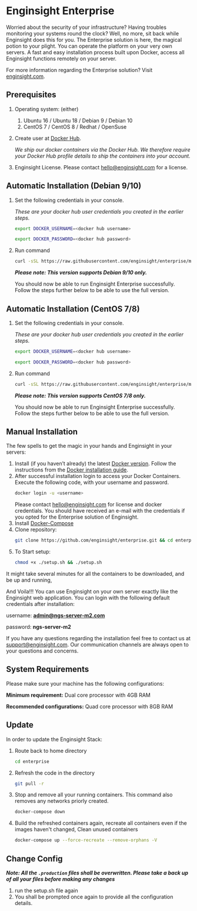 # Enginsight Enterprise 
Worried about the security of your infrastructure? Having troubles monitoring your systems round the clock? Well, no more, sit back while Enginsight does this for you. 
The Enterprise solution is here, the magical potion to your plight. You can operate the platform on your very own servers. A fast and easy installation process built upon Docker, 
access all Enginsight functions remotely on your server. 

For more information regarding the Enterprise solution? Visit [enginsight.com](https://enginsight.com/enterprise/).

## Prerequisites
1. Operating system: (either)
    1. Ubuntu 16 / Ubuntu 18 / Debian 9 / Debian 10
    2. CentOS 7 / CentOS 8 / Redhat / OpenSuse
2. Create user at [Docker Hub](https://id.docker.com/login/). 
    
    _We ship our docker containers via the Docker Hub. We therefore require your Docker Hub profile details to ship the containers into your account._ 
3. Enginsight License. Please contact hello@enginsight.com for a license.


## Automatic Installation (Debian 9/10)
1. Set the following credentials in your console. 

    _These are your docker hub user credentials you created in the earlier steps._

    ```bash
    export DOCKER_USERNAME=<docker hub username>

    export DOCKER_PASSWORD=<docker hub password>
    ```
2. Run command  
	```bash
	curl -sSL https://raw.githubusercontent.com/enginsight/enterprise/master/quickstart/debian.sh | sudo -E bash
	```

	**_Please note: This version supports Debian 9/10 only._**

    You should now be able to run Enginsight Enterprise successfully. Follow the steps further below to be able to use the full version.

## Automatic Installation (CentOS 7/8)
1. Set the following credentials in your console. 

    _These are your docker hub user credentials you created in the earlier steps._

    ```bash
    export DOCKER_USERNAME=<docker hub username>

    export DOCKER_PASSWORD=<docker hub password>
    ```
2. Run command  
	```bash
	curl -sSL https://raw.githubusercontent.com/enginsight/enterprise/master/quickstart/centos.sh | sudo -E bash
	```

	**_Please note: This version supports CentOS 7/8 only._**

    You should now be able to run Enginsight Enterprise successfully. Follow the steps further below to be able to use the full version.

## Manual Installation
The few spells to get the magic in your hands and Enginsight in your servers: 

1. Install (if you haven’t already) the latest [Docker version](https://docs.docker.com/install/). Follow the instructions from the [Docker installation guide](https://docs.docker.com/machine/install-machine/).
2. After successful installation login to access your Docker Containers. Execute the following code, with your username and password.
	```bash
	docker login -u <username>
	```
   Please contact hello@enginsight.com for license and docker credentials. You should have received an e-mail with the credentials if you opted for the Enterprise solution of Enginsight.
3. Install [Docker-Compose](https://docs.docker.com/compose/install/)
4. Clone repository: 
	```bash 
	git clone https://github.com/enginsight/enterprise.git && cd enterprise
	```
5. To Start setup:  
	```bash
	chmod +x ./setup.sh && ./setup.sh
	```
It might take several minutes for all the containers to be downloaded, and be up and running, 

And Voila!!! You can use Enginsight on your own server exactly like the Enginsight web application. 
You can login with the following default credentials after installation: 

username: **admin@ngs-server-m2.com**

password: **ngs-server-m2**


If you have any questions regarding the installation feel free to contact us at support@enginsight.com. Our communication channels are always open to your questions and concerns.

## System Requirements
Please make sure your machine has the following configurations:

**Minimum requirement:** Dual core processor with 4GB RAM

**Recommended configurations:** Quad core processor with 8GB RAM

## Update
In order to update the Enginsight Stack:
1. Route back to home directory
    ```bash
    cd enterprise
    ```
2. Refresh the code in the directory
    ```bash
    git pull -r
    ```
3. Stop and remove all your running containers. This command also removes any networks priorly created.
    ```bash
    docker-compose down
    ```
4. Build the refreshed containers again, recreate all containers even if the images haven't changed, Clean unused containers
    ```bash
    docker-compose up --force-recreate --remove-orphans -V
    ```

## Change Config

**_Note: All the ```.production``` files shall be overwritten. Please take a back up of all your files before making any changes_**

1. run the setup.sh file again
2. You shall be prompted once again to provide all the configuration details.
